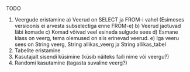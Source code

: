 TODO

1) Veergude eristamine
   a) Veerud on SELECT ja FROM-i vahel (Esimeses versioonis ei arvesta subselectiga enne FROM-e)
   b) Veerud jaotuvad läbi komade
   c) Komad võivad veel esineda sulgude sees
   d) Esmane klass on veerg, tema olemused on siis erinevad veerud.
   e) Iga veeru sees on String veerg, String allikas_veerg ja String allikas_tabel
3) Tabelite eristamine
4) Kasutajalt sisendi küsimine (küsib näiteks faili nime või veergu?)
5) Randomi kasutamine (tagasta suvaline veerg?)
